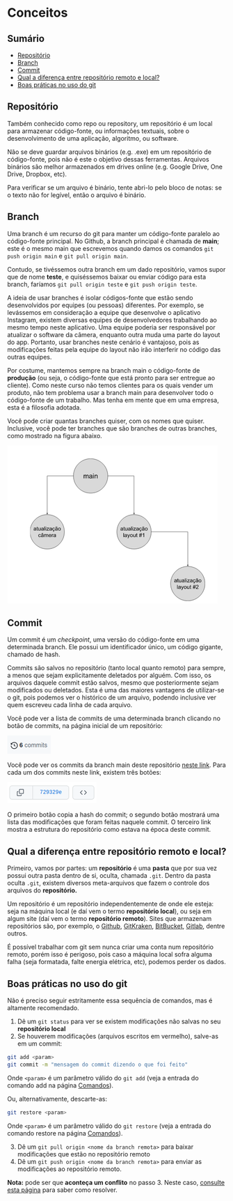 # Conceitos

## Sumário

* [Repositório](#repositório)
* [Branch](#branch)
* [Commit](#commit)
* [Qual a diferença entre repositório remoto e local?](#qual-a-diferença-entre-repositório-remoto-e-local)
* [Boas práticas no uso do git](#boas-práticas-no-uso-do-git)

## Repositório

Também conhecido como repo ou repository, um repositório é um local para 
armazenar código-fonte, ou informações textuais, sobre o desenvolvimento de uma 
aplicação, algoritmo, ou software.

Não se deve guardar arquivos binários (e.g. .exe) em um repositório de código-fonte, 
pois não é este o objetivo dessas ferramentas. Arquivos binários são melhor 
armazenados em drives online (e.g. Google Drive, One Drive, Dropbox, etc).

Para verificar se um arquivo é binário, tente abri-lo pelo bloco de notas: se o 
texto não for legível, então o arquivo é binário.

## Branch

Uma branch é um recurso do git para manter um código-fonte paralelo ao código-fonte
principal. No Github, a branch principal é chamada de **main**; este é o mesmo
main que escrevemos quando damos os comandos `git push origin main` e 
`git pull origin main`. 

Contudo, se tivéssemos outra branch em um dado repositório, vamos supor que de nome
**teste**, e quiséssemos baixar ou enviar código para esta branch, faríamos 
`git pull origin teste` e `git push origin teste`.

A ideia de usar branches é isolar códigos-fonte que estão sendo desenvolvidos por
equipes (ou pessoas) diferentes. Por exemplo, se levássemos em consideração
a equipe que desenvolve o aplicativo Instagram, existem diversas equipes de 
desenvolvedores trabalhando ao mesmo tempo neste aplicativo. Uma equipe poderia
ser responsável por atualizar o software da câmera, enquanto outra muda uma parte
do layout do app. Portanto, usar branches neste cenário é vantajoso, pois as 
modificações feitas pela equipe do layout não irão interferir no código das outras
equipes.

Por costume, mantemos sempre na branch main o código-fonte de **produção** (ou
seja, o código-fonte que está pronto para ser entregue ao cliente). Como neste 
curso não temos clientes para os quais vender um produto, não tem problema usar
a branch main para desenvolver todo o código-fonte de um trabalho. Mas tenha em
mente que em uma empresa, esta é a filosofia adotada.

Você pode criar quantas branches quiser, com os nomes que quiser. Inclusive, 
você pode ter branches que são branches de outras branches, como mostrado na 
figura abaixo.

![](../imagens/branches.png)

## Commit

Um commit é um _checkpoint_, uma versão do código-fonte em uma determinada branch. 
Ele possui um identificador único, um código gigante, chamado de hash. 

Commits são salvos no repositório (tanto local quanto remoto) para sempre, a menos
que sejam explicitamente deletados por alguém. Com isso, os arquivos daquele commit
estão salvos, mesmo que posteriormente sejam modificados ou deletados. Esta é 
uma das maiores vantagens de utilizar-se o git, pois podemos ver o histórico de
um arquivo, podendo inclusive ver quem escreveu cada linha de cada arquivo.

Você pode ver a lista de commits de uma determinada branch clicando no botão
de commits, na página inicial de um repositório:

![](../imagens/commits_button.png)

Você pode ver os commits da branch main deste repositório 
[neste link](https://github.com/CTISM-Prof-Henry/gitEssentials/commits/main). Para
cada um dos commits neste link, existem três botões:

![](../imagens/commit_buttons.png)

O primeiro botão copia a hash do commit; o segundo botão mostrará uma lista das
modificações que foram feitas naquele commit. O terceiro link mostra a estrutura
do repositório como estava na época deste commit.


## Qual a diferença entre repositório remoto e local?

Primeiro, vamos por partes: um **repositório** é uma **pasta** que por sua vez
possui outra pasta dentro de si, oculta, chamada `.git`. Dentro da pasta oculta 
`.git`, existem diversos meta-arquivos que fazem o controle dos arquivos do 
**repositório.**

Um repositório é um repositório independentemente de onde ele esteja: seja na
máquina local (e daí vem o termo **repositório local**), ou seja em algum site (daí
vem o termo **repositório remoto**). Sites que armazenam repositórios são, por
exemplo, o [Github](https://github.com), [GitKraken](https://www.gitkraken.com), 
[BitBucket](https://bitbucket.org), [Gitlab](https://about.gitlab.com), 
dentre outros.

É possível trabalhar com git sem nunca criar uma conta num repositório remoto, 
porém isso é perigoso, pois caso a máquina local sofra alguma falha (seja formatada,
falte energia elétrica, etc), podemos perder os dados.

## Boas práticas no uso do git

Não é preciso seguir estritamente essa sequência de comandos, mas é altamente 
recomendado.

1. Dê um `git status` para ver se existem modificações não salvas no seu 
   **repositório local**
2. Se houverem modificações (arquivos escritos em vermelho), salve-as em um commit:

```bash
git add <param>
git commit -m "mensagem do commit dizendo o que foi feito"
```

Onde `<param>` é um parâmetro válido do `git add` (veja a entrada do comando
add na página [Comandos](comandos.md#git-add)).

Ou, alternativamente, descarte-as:

```bash
git restore <param>
```

Onde `<param>` é um parâmetro válido do `git restore` (veja a entrada do comando
restore na página [Comandos](comandos.md#git-restore)).

3. Dê um `git pull origin <nome da branch remota>` para baixar modificações que
   estão no repositório remoto 
4. Dê um `git push origin <nome da branch remota>` para enviar as modificações
   ao repositório remoto.

**Nota:** pode ser que **aconteça um conflito** no passo 3. Neste caso,
[consulte esta página](resolvendo_conflitos.md) para saber como resolver.

